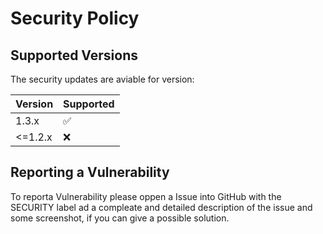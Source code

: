 # Security Policy

## Supported Versions

The security updates are aviable for version:

| Version | Supported          |
| ------- | ------------------ |
| 1.3.x   | :white_check_mark: |
| <=1.2.x | :x:                |

## Reporting a Vulnerability

To reporta  Vulnerability please oppen a Issue into GitHub with the SECURITY label ad a compleate and detailed description of the issue and some screenshot, if you can give a possible solution.
